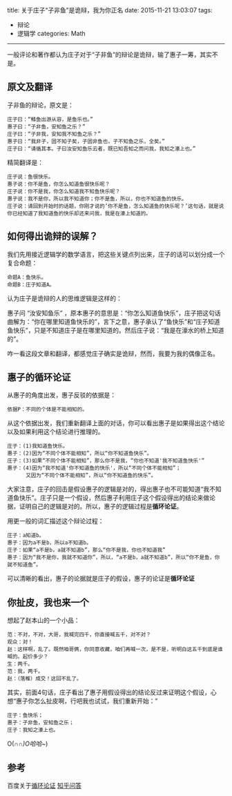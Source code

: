 title: 关于庄子“子非鱼”是诡辩，我为你正名
date: 2015-11-21 13:03:07
tags:
- 辩论
- 逻辑学
categories: Math
---
一般评论和著作都认为庄子对于“子非鱼”的辩论是诡辩，输了惠子一筹，其实不是。

<!--more-->
## 原文及翻译
子非鱼的辩论，原文是：
```
庄子曰：“鲦鱼出游从容，是鱼乐也。”
惠子曰：“子非鱼，安知鱼之乐？”
庄子曰：“子非我，安知我不知鱼之乐？”
惠子曰：“我非子，固不知子矣，子固非鱼也，子不知鱼之乐，全矣。”
庄子曰：“请循其本。子曰汝安知鱼乐云者，既已知吾知之而问我，我知之濠上也。”
```
精简翻译是：
```
庄子说：鱼很快乐。
惠子说：你不是鱼，你怎么知道鱼很快乐呢？
庄子说：你不是我，你怎么知道我不知鱼快乐呢？
惠子说：我不是你，所以我不知道你；你不是鱼，所以，你也不知道鱼的快乐。
庄子说：请回到开始时的话题，你刚才说的‘你不是鱼，怎么知道鱼的快乐呢？’这句话，就是说你已经知道了我知道鱼的快乐却还来问我，我是在濠上知道的。
```

## 如何得出诡辩的误解？

我们先用接近逻辑学的数学语言，把这些关键点列出来，庄子的话可以划分成一个复合命题：

    命题A：鱼快乐。
    命题B：庄子知道A。

认为庄子是诡辩的人的思维逻辑是这样的：

惠子问 “汝安知鱼乐” ，原本惠子的意思是：“你怎么知道鱼快乐”，庄子把这句话曲解为：“你在哪里知道鱼快乐的”，言下之意，惠子承认了“鱼快乐”和“庄子知道鱼快乐”，只是不知道庄子是在哪里知道的。然后庄子说：“我是在濠水的桥上知道的”。

咋一看这段文章和翻译，都感觉庄子确实是诡辩，然而，我要为我的偶像正名。

## 惠子的循环论证

从惠子的角度出发，惠子反驳的依据是：

    依据P：不同的个体是不能相知的。

从这个依据出发，我们重新翻译上面的对话，你可以看出惠子是如果得出这个结论以及如果利用这个结论进行推理的。

    庄子：(1)我知道鱼快乐。
    惠子：(2)因为“不同个体不能相知”，所以“你不知道鱼快乐”。
    庄子：(3)如果“不同个体不能相知”，那么你不是我，“你也不知道'我不知道鱼快乐'”
    惠子：(4)因为“我不知道'你不知道鱼的快乐'，所以“不同个体不能相知”；
          又因为“不同个体不能相知”，所以“你不知道鱼的快乐”。

大家注意，庄子的回击是假设惠子的逻辑是对的，得出惠子也不可能知道“我不知道鱼快乐”。庄子只是一个假设，然后惠子利用庄子这个假设得出的结论来做论据，证明自己的逻辑是对的。所以，惠子的逻辑过程是**循环论证**。

用更一般的词汇描述这个辩论过程：
```
庄子：a知道b。
惠子：因为a不是b，所以a不知道b。
庄子：如果“a不是b，a就不知道b”，那么“你不是我，你也不知道我”
惠子：因为“我不是你，我就不知道你”，所以，“a不是b，a就不知道b”，所以“你不是鱼，你就不知道鱼”。
```
可以清晰的看出，惠子的论据就是庄子的假设，惠子的论证是**循环论证**

## 你扯皮，我也来一个
想起了赵本山的一个小品：

```
范：不对，不对，大哥，我喊完四千，你直接喊五千，对不对？ 
观众：对！ 
赵：这样啊，乱了。既然咱哥俩，你同意收藏，咱们再喊一次，是不是，听明白这五千到底是谁喊的。起价多少？ 
生：两千。 
范：我，两千。 
赵：（落椎）成交！这回不乱了。 
```

其实，前面4句话，庄子看出了惠子用假设得出的结论反过来证明这个假设，心想“惠子你怎么扯皮啊，行吧我也试试，我们重新开始：”

    庄子：鱼快乐；
    惠子：子非鱼，安知鱼之乐；
    庄子：我知之濠上也。

O(∩_∩)O哈哈~_)



## 参考

百度关于[循环论证](http://baike.baidu.com/view/302629.htm)
[知乎问答](http://www.zhihu.com/question/20037135)

